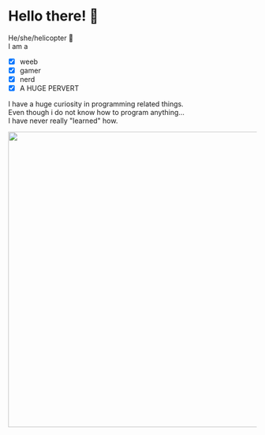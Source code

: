 # Hello there! 👋

He/she/helicopter 🚁  
I am a
- [X] weeb
- [X] gamer
- [X] nerd
- [X] A HUGE PERVERT

I have a huge curiosity in programming related things.  
Even though i do not know how to program anything...  
I have never really "learned" how.
<div class="text-center p-3">
<span class="border-wrap">
<img src="https://github.com/Haniday/HanidayFiles/blob/main/HTML/stocking1.png" height="600">
</span>
</div> 
